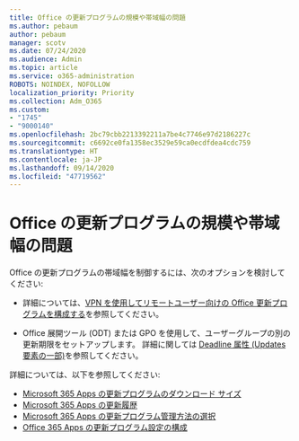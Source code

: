 ```yaml
---
title: Office の更新プログラムの規模や帯域幅の問題
ms.author: pebaum
author: pebaum
manager: scotv
ms.date: 07/24/2020
ms.audience: Admin
ms.topic: article
ms.service: o365-administration
ROBOTS: NOINDEX, NOFOLLOW
localization_priority: Priority
ms.collection: Adm_O365
ms.custom:
- "1745"
- "9000140"
ms.openlocfilehash: 2bc79cbb2213392211a7be4c7746e97d2186227c
ms.sourcegitcommit: c6692ce0fa1358ec3529e59ca0ecdfdea4cdc759
ms.translationtype: HT
ms.contentlocale: ja-JP
ms.lasthandoff: 09/14/2020
ms.locfileid: "47719562"
---
```

# <a name="size-or-bandwidth-concerns-with-office-updates"></a>Office の更新プログラムの規模や帯域幅の問題

Office の更新プログラムの帯域幅を制御するには、次のオプションを検討してください:

-   詳細については、[VPN を使用してリモートユーザー向けの Office 更新プログラムを構成する](https://techcommunity.microsoft.com/t5/office-365-blog/configuring-office-365-proplus-updates-for-remote-workers-using/ba-p/1253491)を参照してください。  
    
-   Office 展開ツール (ODT) または GPO を使用して、ユーザーグループの別の更新期限をセットアップします。 詳細に関しては [Deadline 属性 (Updates 要素の一部)](https://docs.microsoft.com/deployoffice/configuration-options-for-the-office-2016-deployment-tool#deadline-attribute-part-of-updates-element)を参照してください。
    
詳細については、以下を参照してください:  
- [Microsoft 365 Apps の更新プログラムのダウンロード サイズ](https://docs.microsoft.com/officeupdates/download-sizes-office365-proplus-updates)  
- [Microsoft 365 Apps の更新履歴](https://docs.microsoft.com/officeupdates/update-history-microsoft365-apps-by-date)  
- [Microsoft 365 Apps の更新プログラム管理方法の選択](https://docs.microsoft.com/deployoffice/choose-how-manage-updates-microsoft-365-apps)  
- [Office 365 Apps の更新プログラム設定の構成](https://docs.microsoft.com/deployoffice/configure-update-settings-microsoft-365-apps)
